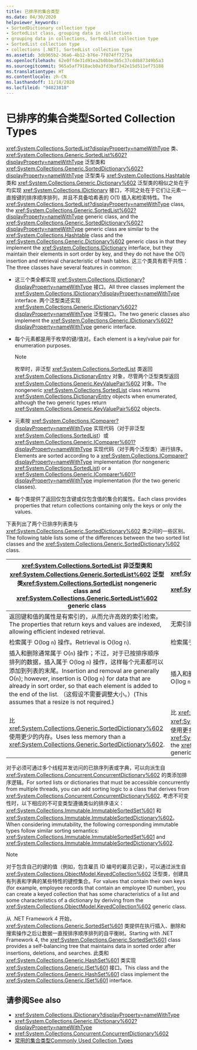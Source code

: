 ```yaml
---
title: 已排序的集合类型
ms.date: 04/30/2020
helpviewer_keywords:
- SortedDictionary collection type
- SortedList class, grouping data in collections
- grouping data in collections, SortedList collection type
- SortedList collection type
- collections [.NET], SortedList collection type
ms.assetid: 3db965b2-36a6-4b12-b76e-7f074ff7275a
ms.openlocfilehash: 62e0ffde31d91ea2b0bbe3b5c37cddb87349b5a3
ms.sourcegitcommit: 965a5af7918acb0a3fd3baf342e15d511ef75188
ms.translationtype: HT
ms.contentlocale: zh-CN
ms.lasthandoff: 11/18/2020
ms.locfileid: "94823818"
---
```

# <a name="sorted-collection-types"></a><span data-ttu-id="552b6-102">已排序的集合类型</span><span class="sxs-lookup"><span data-stu-id="552b6-102">Sorted Collection Types</span></span>

<span data-ttu-id="552b6-103"><xref:System.Collections.SortedList?displayProperty=nameWithType> 类、<xref:System.Collections.Generic.SortedList%602?displayProperty=nameWithType> 泛型类和 <xref:System.Collections.Generic.SortedDictionary%602?displayProperty=nameWithType> 泛型类与 <xref:System.Collections.Hashtable> 类和 <xref:System.Collections.Generic.Dictionary%602> 泛型类的相似之处在于均实现 <xref:System.Collections.IDictionary> 接口，不同之处在于它们让元素一直按键的排序顺序排列，并且不具备哈希表的 O(1) 插入和检索特性。</span><span class="sxs-lookup"><span data-stu-id="552b6-103">The <xref:System.Collections.SortedList?displayProperty=nameWithType> class, the <xref:System.Collections.Generic.SortedList%602?displayProperty=nameWithType> generic class, and the <xref:System.Collections.Generic.SortedDictionary%602?displayProperty=nameWithType> generic class are similar to the <xref:System.Collections.Hashtable> class and the <xref:System.Collections.Generic.Dictionary%602> generic class in that they implement the <xref:System.Collections.IDictionary> interface, but they maintain their elements in sort order by key, and they do not have the O(1) insertion and retrieval characteristic of hash tables.</span></span> <span data-ttu-id="552b6-104">这三个类具有若干共性：</span><span class="sxs-lookup"><span data-stu-id="552b6-104">The three classes have several features in common:</span></span>

- <span data-ttu-id="552b6-105">这三个类全都实现 <xref:System.Collections.IDictionary?displayProperty=nameWithType> 接口。</span><span class="sxs-lookup"><span data-stu-id="552b6-105">All three classes implement the <xref:System.Collections.IDictionary?displayProperty=nameWithType> interface.</span></span> <span data-ttu-id="552b6-106">两个泛型类还实现 <xref:System.Collections.Generic.IDictionary%602?displayProperty=nameWithType> 泛型接口。</span><span class="sxs-lookup"><span data-stu-id="552b6-106">The two generic classes also implement the <xref:System.Collections.Generic.IDictionary%602?displayProperty=nameWithType> generic interface.</span></span>

- <span data-ttu-id="552b6-107">每个元素都是用于枚举的键/值对。</span><span class="sxs-lookup"><span data-stu-id="552b6-107">Each element is a key/value pair for enumeration purposes.</span></span>

   > [!NOTE]
   > <span data-ttu-id="552b6-108">枚举时，非泛型 <xref:System.Collections.SortedList> 类返回 <xref:System.Collections.DictionaryEntry> 对象，尽管两个泛型类型返回 <xref:System.Collections.Generic.KeyValuePair%602> 对象。</span><span class="sxs-lookup"><span data-stu-id="552b6-108">The nongeneric <xref:System.Collections.SortedList> class returns <xref:System.Collections.DictionaryEntry> objects when enumerated, although the two generic types return <xref:System.Collections.Generic.KeyValuePair%602> objects.</span></span>

- <span data-ttu-id="552b6-109">元素按 <xref:System.Collections.IComparer?displayProperty=nameWithType> 实现代码（对于非泛型 <xref:System.Collections.SortedList>）或 <xref:System.Collections.Generic.IComparer%601?displayProperty=nameWithType> 实现代码（对于两个泛型类）进行排序。</span><span class="sxs-lookup"><span data-stu-id="552b6-109">Elements are sorted according to a <xref:System.Collections.IComparer?displayProperty=nameWithType> implementation (for nongeneric <xref:System.Collections.SortedList>) or a <xref:System.Collections.Generic.IComparer%601?displayProperty=nameWithType> implementation (for the two generic classes).</span></span>

- <span data-ttu-id="552b6-110">每个类提供了返回仅包含键或仅包含值的集合的属性。</span><span class="sxs-lookup"><span data-stu-id="552b6-110">Each class provides properties that return collections containing only the keys or only the values.</span></span>

<span data-ttu-id="552b6-111">下表列出了两个已排序列表类与 <xref:System.Collections.Generic.SortedDictionary%602> 类之间的一些区别。</span><span class="sxs-lookup"><span data-stu-id="552b6-111">The following table lists some of the differences between the two sorted list classes and the <xref:System.Collections.Generic.SortedDictionary%602> class.</span></span>

| <span data-ttu-id="552b6-112"><xref:System.Collections.SortedList> 非泛型类和 <xref:System.Collections.Generic.SortedList%602> 泛型类</span><span class="sxs-lookup"><span data-stu-id="552b6-112"><xref:System.Collections.SortedList> nongeneric class and <xref:System.Collections.Generic.SortedList%602> generic class</span></span> | <span data-ttu-id="552b6-113"><xref:System.Collections.Generic.SortedDictionary%602> 泛型类</span><span class="sxs-lookup"><span data-stu-id="552b6-113"><xref:System.Collections.Generic.SortedDictionary%602> generic class</span></span> |
|--|--|
| <span data-ttu-id="552b6-114">返回键和值的属性是有索引的，从而允许高效的索引检索。</span><span class="sxs-lookup"><span data-stu-id="552b6-114">The properties that return keys and values are indexed, allowing efficient indexed retrieval.</span></span> | <span data-ttu-id="552b6-115">无索引的检索。</span><span class="sxs-lookup"><span data-stu-id="552b6-115">No indexed retrieval.</span></span> |
| <span data-ttu-id="552b6-116">检索属于 O(log `n`) 操作。</span><span class="sxs-lookup"><span data-stu-id="552b6-116">Retrieval is O(log `n`).</span></span> | <span data-ttu-id="552b6-117">检索属于 O(log `n`) 操作。</span><span class="sxs-lookup"><span data-stu-id="552b6-117">Retrieval is O(log `n`).</span></span> |
| <span data-ttu-id="552b6-118">插入和删除通常属于 O(`n`) 操作；不过，对于已按排序顺序排列的数据，插入属于 O(log `n`) 操作，这样每个元素都可以添加到列表的末尾。</span><span class="sxs-lookup"><span data-stu-id="552b6-118">Insertion and removal are generally O(`n`); however, insertion is O(log `n`) for data that are already in sort order, so that each element is added to the end of the list.</span></span> <span data-ttu-id="552b6-119">（这假设不需要调整大小。）</span><span class="sxs-lookup"><span data-stu-id="552b6-119">(This assumes that a resize is not required.)</span></span> | <span data-ttu-id="552b6-120">插入和删除属于 O(log `n`) 操作。</span><span class="sxs-lookup"><span data-stu-id="552b6-120">Insertion and removal are O(log `n`).</span></span> |
| <span data-ttu-id="552b6-121">比 <xref:System.Collections.Generic.SortedDictionary%602> 使用更少的内存。</span><span class="sxs-lookup"><span data-stu-id="552b6-121">Uses less memory than a <xref:System.Collections.Generic.SortedDictionary%602>.</span></span> | <span data-ttu-id="552b6-122">比 <xref:System.Collections.SortedList> 非泛型类和 <xref:System.Collections.Generic.SortedList%602> 泛型类使用更多内存。</span><span class="sxs-lookup"><span data-stu-id="552b6-122">Uses more memory than the <xref:System.Collections.SortedList> nongeneric class and the <xref:System.Collections.Generic.SortedList%602> generic class.</span></span> |

<span data-ttu-id="552b6-123">对于必须可通过多个线程并发访问的已排序列表或字典，可以向派生自 <xref:System.Collections.Concurrent.ConcurrentDictionary%602> 的类添加排序逻辑。</span><span class="sxs-lookup"><span data-stu-id="552b6-123">For sorted lists or dictionaries that must be accessible concurrently from multiple threads, you can add sorting logic to a class that derives from <xref:System.Collections.Concurrent.ConcurrentDictionary%602>.</span></span> <span data-ttu-id="552b6-124">考虑不可变性时，以下相应的不可变类型遵循类似的排序语义：<xref:System.Collections.Immutable.ImmutableSortedSet%601> 和 <xref:System.Collections.Immutable.ImmutableSortedDictionary%602>。</span><span class="sxs-lookup"><span data-stu-id="552b6-124">When considering immutability, the following corresponding immutable types follow similar sorting semantics: <xref:System.Collections.Immutable.ImmutableSortedSet%601> and <xref:System.Collections.Immutable.ImmutableSortedDictionary%602>.</span></span>

> [!NOTE]
> <span data-ttu-id="552b6-125">对于包含自己的键的值（例如，包含雇员 ID 编号的雇员记录），可以通过派生自 <xref:System.Collections.ObjectModel.KeyedCollection%602> 泛型类，创建具有列表和字典的某些特性的键控集合。</span><span class="sxs-lookup"><span data-stu-id="552b6-125">For values that contain their own keys (for example, employee records that contain an employee ID number), you can create a keyed collection that has some characteristics of a list and some characteristics of a dictionary by deriving from the <xref:System.Collections.ObjectModel.KeyedCollection%602> generic class.</span></span>

<span data-ttu-id="552b6-126">从 .NET Framework 4 开始，<xref:System.Collections.Generic.SortedSet%601> 类提供在执行插入、删除和搜索操作之后让数据一直按排序顺序排列的自平衡树。</span><span class="sxs-lookup"><span data-stu-id="552b6-126">Starting with .NET Framework 4, the <xref:System.Collections.Generic.SortedSet%601> class provides a self-balancing tree that maintains data in sorted order after insertions, deletions, and searches.</span></span> <span data-ttu-id="552b6-127">此类和 <xref:System.Collections.Generic.HashSet%601> 类实现 <xref:System.Collections.Generic.ISet%601> 接口。</span><span class="sxs-lookup"><span data-stu-id="552b6-127">This class and the <xref:System.Collections.Generic.HashSet%601> class implement the <xref:System.Collections.Generic.ISet%601> interface.</span></span>

## <a name="see-also"></a><span data-ttu-id="552b6-128">请参阅</span><span class="sxs-lookup"><span data-stu-id="552b6-128">See also</span></span>

- <xref:System.Collections.IDictionary?displayProperty=nameWithType>
- <xref:System.Collections.Generic.IDictionary%602?displayProperty=nameWithType>
- <xref:System.Collections.Concurrent.ConcurrentDictionary%602>
- [<span data-ttu-id="552b6-129">常用的集合类型</span><span class="sxs-lookup"><span data-stu-id="552b6-129">Commonly Used Collection Types</span></span>](commonly-used-collection-types.md)
